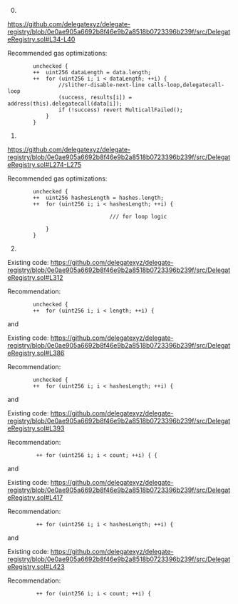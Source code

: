 0. 

https://github.com/delegatexyz/delegate-registry/blob/0e0ae905a6692b8f46e9b2a8518b0723396b239f/src/DelegateRegistry.sol#L34-L40

Recommended gas optimizations:
```solidity
        unchecked {
        ++  uint256 dataLength = data.length;
        ++  for (uint256 i; i < dataLength; ++i) {    
                //slither-disable-next-line calls-loop,delegatecall-loop
                (success, results[i]) = address(this).delegatecall(data[i]);    
                if (!success) revert MulticallFailed();     
            }
        }
```

1. 

https://github.com/delegatexyz/delegate-registry/blob/0e0ae905a6692b8f46e9b2a8518b0723396b239f/src/DelegateRegistry.sol#L274-L275

Recommended gas optimizations:
```solidity
        unchecked {
        ++  uint256 hashesLength = hashes.length;
        ++  for (uint256 i; i < hashesLength; ++i) {
        
								/// for loop logic
								
            }
        }
```


2. 

Existing code:
https://github.com/delegatexyz/delegate-registry/blob/0e0ae905a6692b8f46e9b2a8518b0723396b239f/src/DelegateRegistry.sol#L312

Recommendation:
```solidity
        unchecked {
        ++  for (uint256 i; i < length; ++i) {
```

and

Existing code:
https://github.com/delegatexyz/delegate-registry/blob/0e0ae905a6692b8f46e9b2a8518b0723396b239f/src/DelegateRegistry.sol#L386

Recommendation:
```solidity
        unchecked {
        ++  for (uint256 i; i < hashesLength; ++i) {
```

and

Existing code:
https://github.com/delegatexyz/delegate-registry/blob/0e0ae905a6692b8f46e9b2a8518b0723396b239f/src/DelegateRegistry.sol#L393

Recommendation:
```solidity
         ++ for (uint256 i; i < count; ++i) { {
```

and

Existing code:
https://github.com/delegatexyz/delegate-registry/blob/0e0ae905a6692b8f46e9b2a8518b0723396b239f/src/DelegateRegistry.sol#L417

Recommendation:
```solidity
         ++ for (uint256 i; i < hashesLength; ++i) {
```

and

Existing code:
https://github.com/delegatexyz/delegate-registry/blob/0e0ae905a6692b8f46e9b2a8518b0723396b239f/src/DelegateRegistry.sol#L423

Recommendation:
```solidity
         ++ for (uint256 i; i < count; ++i) {
```
